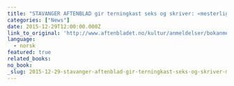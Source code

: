 ```yaml
---
title: "STAVANGER AFTENBLAD gir terningkast seks og skriver: «mesterlig … en av årets aller beste bøker»"
categories: ["News"]
date: 2015-12-29T12:00:00.000Z
link_to_original: 'http://www.aftenbladet.no/kultur/anmeldelser/bokanmeldelser/En-av-arets-beste-utgivelser-3838740.html'
language:
  - norsk
featured: true
related_books:
no_book:
_slug: 2015-12-29-stavanger-aftenblad-gir-terningkast-seks-og-skriver-mesterlig-en-av-årets-aller-beste-bøker
---
```

